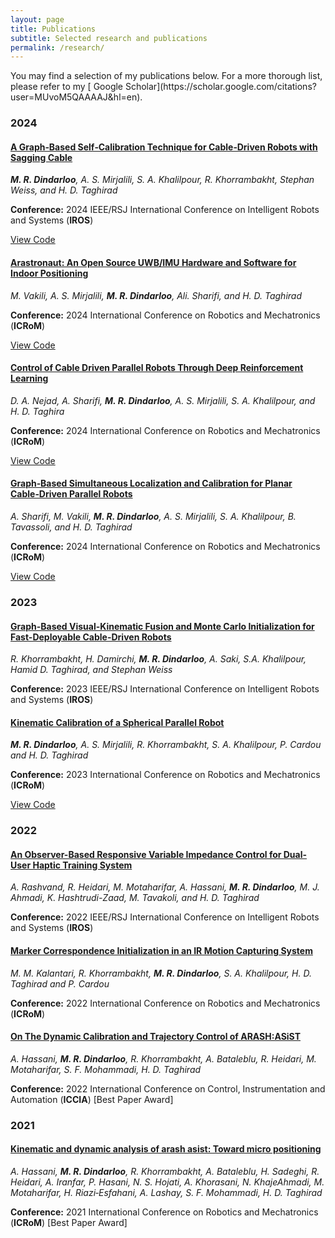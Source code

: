 ```yaml
---
layout: page
title: Publications
subtitle: Selected research and publications
permalink: /research/
---
```


<div class="pretty-links">

<div class="lead lead-about">You may find a selection of my publications below. For a more thorough list, please refer to my [<i class="fa fa-flask"></i>
 Google Scholar](https://scholar.google.com/citations?user=MUvoM5QAAAAJ&hl=en).
</div>


### 2024
<div class="grid">
  <h4><i class="fa fa-file-text-o"></i> <a href="https://drive.google.com/file/d/1qRP7lO36Iukx45g4FLJJLihxLKWI_sjP/view">A Graph‑Based Self‑Calibration Technique for Cable‑Driven Robots with Sagging Cable</a></h4>
  <p><em><strong>M. R. Dindarloo</strong>, A. S. Mirjalili, S. A. Khalilpour, R. Khorrambakht, Stephan Weiss, and H. D. Taghirad</em></p>
  <p><strong>Conference:</strong> 2024 IEEE/RSJ International Conference on Intelligent Robots and Systems (<strong>IROS</strong>)</p>
  <a href="https://github.com/MohammadrezaDindarloo/ARASFactorSLAC" class="btn"><i class="fa fa-github-square"></i> View Code</a>
</div>

<div class="grid">
  <h4><i class="fa fa-file-text-o"></i> <a href="https://drive.google.com/file/d/1TuvtcwHCSxAvDnTTmM9FeX9hQu5dwVCU/view?usp=sharing">Arastronaut: An Open Source UWB/IMU Hardware and Software for Indoor Positioning</a></h4>
  <p><em>M. Vakili, A. S. Mirjalili, <strong>M. R. Dindarloo</strong>, Ali. Sharifi, and H. D. Taghirad</em></p>
  <p><strong>Conference:</strong> 2024 International Conference on Robotics and Mechatronics (<strong>ICRoM</strong>)</p>
  <a href="https://github.com/MohammadrezaDindarloo/ARASFactorSLAC" class="btn"><i class="fa fa-github-square"></i> View Code</a>
</div>

<div class="grid">
  <h4><i class="fa fa-file-text-o"></i> <a href="https://drive.google.com/file/d/15i-1vw3_sS-IQhmeUIODmygd54xeC8Cr/view?usp=sharing">Control of Cable Driven Parallel Robots Through Deep Reinforcement Learning</a></h4>
  <p><em>D. A. Nejad, A. Sharifi, <strong>M. R. Dindarloo</strong>, A. S. Mirjalili, S. A. Khalilpour, and H. D. Taghira</em></p>
  <p><strong>Conference:</strong> 2024 International Conference on Robotics and Mechatronics (<strong>ICRoM</strong>)</p>
  <a href="https://github.com/MohammadrezaDindarloo/ARASFactorSLAC" class="btn"><i class="fa fa-github-square"></i> View Code</a>
</div>

<div class="grid">
  <h4><i class="fa fa-file-text-o"></i> <a href="https://drive.google.com/file/d/1TzwHUUK90WG05-dxkZrdyu7n2x5QHPfG/view?usp=sharing">Graph‑Based Simultaneous Localization and Calibration for Planar Cable‑Driven Parallel Robots</a></h4>
  <p><em>A. Sharifi, M. Vakili, <strong>M. R. Dindarloo</strong>, A. S. Mirjalili, S. A. Khalilpour, B. Tavassoli, and H. D. Taghirad</em></p>
  <p><strong>Conference:</strong> 2024 International Conference on Robotics and Mechatronics (<strong>ICRoM</strong>)</p>
  <a href="https://github.com/MohammadrezaDindarloo/ARASFactorSLAC" class="btn"><i class="fa fa-github-square"></i> View Code</a>
</div>



### 2023
<div class="grid">
  <h4><i class="fa fa-file-text-o"></i> <a href="https://drive.google.com/file/d/1s224ZDA3B0338LBYELyYCoNspt5YsH7F/view?usp=sharing">Graph-Based Visual-Kinematic Fusion and Monte Carlo Initialization for Fast-Deployable Cable-Driven Robots</a></h4>
  <p><em>R. Khorrambakht, H. Damirchi, <strong>M. R. Dindarloo</strong>, A. Saki, S.A. Khalilpour, Hamid D. Taghirad, and Stephan Weiss</em></p>
  <p><strong>Conference:</strong> 2023 IEEE/RSJ International Conference on Intelligent Robots and Systems (<strong>IROS</strong>)</p>
</div>

<div class="grid">
  <h4><i class="fa fa-file-text-o"></i> <a href="https://drive.google.com/file/d/16XSf1F3mS0mPCfROK8nvF5mItJ2i3YPB/view?usp=sharing">Kinematic Calibration of a Spherical Parallel Robot</a></h4>
  <p><em><strong>M. R. Dindarloo</strong>, A. S. Mirjalili, R. Khorrambakht, S. A. Khalilpour, P. Cardou and H. D. Taghirad</em></p>
  <p><strong>Conference:</strong> 2023 International Conference on Robotics and Mechatronics (<strong>ICRoM</strong>)</p>
  <a href="https://github.com/MohammadrezaDindarloo/Diamond_Optimization" class="btn"><i class="fa fa-github-square"></i> View Code</a>
</div>

### 2022
<div class="grid">
  <h4><i class="fa fa-file-text-o"></i> <a href="https://drive.google.com/file/d/10q895PfshQqANBTlvzwjea_LOeGKZjqD/view?usp=sharing">An Observer-Based Responsive Variable Impedance Control for Dual-User Haptic Training System</a></h4>
  <p><em>A. Rashvand, R. Heidari, M. Motaharifar, A. Hassani, <strong>M. R. Dindarloo</strong>, M. J. Ahmadi, K. Hashtrudi-Zaad, M. Tavakoli, and H. D. Taghirad</em></p>
  <p><strong>Conference:</strong> 2022 IEEE/RSJ International Conference on Intelligent Robots and Systems (<strong>IROS</strong>)</p>
</div>

<div class="grid">
  <h4><i class="fa fa-file-text-o"></i> <a href="https://drive.google.com/file/d/1OGSvwoEL3PIsiXbRwRo81MJJo9blStxR/view?usp=sharing">Marker Correspondence Initialization in an IR Motion Capturing System</a></h4>
  <p><em>M. M. Kalantari, R. Khorrambakht, <strong>M. R. Dindarloo</strong>, S. A. Khalilpour, H. D. Taghirad and P. Cardou</em></p>
  <p><strong>Conference:</strong> 2022 International Conference on Robotics and Mechatronics (<strong>ICRoM</strong>)</p>
</div>

<div class="grid">
  <h4><i class="fa fa-file-text-o"></i> <a href="https://drive.google.com/file/d/1iaU_TvAqN6j0nT78NxCWdtq2Zef_qP-n/view?usp=sharing">On The Dynamic Calibration and Trajectory Control of ARASH:ASiST</a></h4>
  <p><em>A. Hassani, <strong>M. R. Dindarloo</strong>, R. Khorrambakht, A. Bataleblu, R. Heidari, M. Motaharifar, S. F. Mohammadi, H. D. Taghirad</em></p>
  <p><strong>Conference:</strong> 2022 International Conference on Control, Instrumentation and Automation (<strong>ICCIA</strong>) [Best Paper Award]</p>
</div>

### 2021
<div class="grid">
  <h4><i class="fa fa-file-text-o"></i> <a href="https://drive.google.com/file/d/1iaU_TvAqN6j0nT78NxCWdtq2Zef_qP-n/view?usp=sharing">Kinematic and dynamic analysis of arash asist: Toward micro positioning</a></h4>
  <p><em>A. Hassani, <strong>M. R. Dindarloo</strong>, R. Khorrambakht, A. Bataleblu, H. Sadeghi, R. Heidari, A. Iranfar, P. Hasani, N. S. Hojati, A. Khorasani, N. KhajeAhmadi, M. Motaharifar, H. Riazi‑Esfahani, A. Lashay, S. F. Mohammadi, H. D. Taghirad</em></p>
  <p><strong>Conference:</strong> 2021 International Conference on Robotics and Mechatronics (<strong>ICRoM</strong>) [Best Paper Award]</p>
</div>

